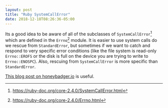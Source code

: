 ```yaml
---
layout: post
title: "Ruby SystemCallError"
date: 2018-12-18T08:26:36-05:00
---
```


Its a good idea to be aware of all of the subclasses of `SystemCallError`[^1] which are defined in the `Errno`[^2] module. It is easier to use system calls do we rescue from `StandardError`, but sometimes if we want to catch and respond to very specific error conditions (like the file system is read-only `Errno::EROFS` or the disk is full on the device you are trying to write to `Errno::ENOSPC`). Also, rescuing from `SystemCallError` is more specific than `StandardError`.

[This blog post on honeybadger.io](https://blog.honeybadger.io/understanding-rubys-strange-errno-exceptions/) is useful.



[^1]: <https://ruby-doc.org/core-2.4.0/SystemCallError.html>
[^2]: <https://ruby-doc.org/core-2.4.0/Errno.html>
